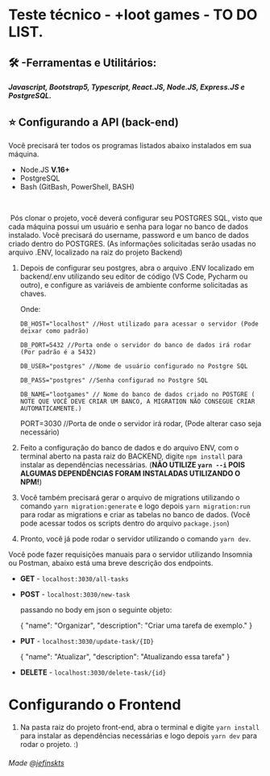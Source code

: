 # Teste técnico - +loot games - TO DO LIST.

## 🛠️ -Ferramentas e Utilitários:

##### Javascript, Bootstrap5, Typescript, React.JS, Node.JS, Express.JS e PostgreSQL.

## ⭐ Configurando a API (back-end)

Você precisará ter todos os programas listados abaixo instalados em sua máquina.

- Node.JS **V.16+**
- PostgreSQL
- Bash (GitBash, PowerShell, BASH)

​	

​	Pós clonar o projeto, você deverá configurar seu POSTGRES SQL, visto que cada máquina possui um usuário e senha para logar no banco de dados instalado. Você precisará do username, password e um banco de dados criado dentro do POSTGRES. (As informações  solicitadas serão usadas no arquivo .ENV, localizado na raiz do projeto Backend)



1. Depois de configurar seu postgres, abra o arquivo .ENV localizado em backend/.env utilizando seu editor de código (VS Code, Pycharm ou outro), e configure as variáveis de ambiente conforme solicitadas as chaves.

   Onde:

   `DB_HOST="localhost" //Host utilizado para acessar o servidor (Pode deixar como padrão)`

   `DB_PORT=5432 //Porta onde o servidor do banco de dados irá rodar (Por padrão é a 5432)`

   `DB_USER="postgres" //Nome de usuário configurado no Postgre SQL`

   `DB_PASS="postgres" //Senha configurad no Postgre SQL`

   `DB_NAME="lootgames" // Nome do banco de dados criado no POSTGRE ( NOTE QUE VOCÊ DEVE CRIAR UM BANCO, A MIGRATION NÃO CONSEGUE CRIAR AUTOMATICAMENTE.)`

   PORT=3030 //Porta  de onde o servidor irá rodar, (Pode alterar caso seja necessário)
   
2. Feito a configuração do banco de dados e do arquivo ENV, com o terminal aberto na pasta raiz do BACKEND, digite `npm install` para instalar as dependências necessárias. (**NÃO UTILIZE `yarn --i` POIS ALGUMAS DEPENDÊNCIAS FORAM INSTALADAS UTILIZANDO O NPM!**) 
   
3. Você também precisará gerar o arquivo de migrations utilizando o comando `yarn migration:generate` e logo depois `yarn migration:run` para rodar as migrations e criar as tabelas no banco de dados. (Você pode acessar todos os scripts dentro do arquivo `package.json`)

4. Pronto, você já pode rodar o servidor utilizando o comando `yarn dev`.


Você pode fazer requisições manuais para o servidor utilizando Insomnia ou Postman, abaixo está uma breve descrição dos endpoints.

- **GET** - `localhost:3030/all-tasks`

- **POST** - `localhost:3030/new-task` 

  passando no body em json o seguinte objeto:

  {
  	"name": "Organizar",
  	"description": "Criar uma tarefa de exemplo."
  }

- **PUT** - `localhost:3030/update-task/{ID}`

  {
  	"name": "Atualizar",
  	"description": "Atualizando essa tarefa"
  }

- **DELETE**  - `localhost:3030/delete-task/{id}`

  

# Configurando o Frontend


1. Na pasta raiz do projeto front-end, abra o terminal e digite `yarn install` para instalar as dependências necessárias e logo depois `yarn dev` para rodar o projeto. :)



###### Made @[jefinskts](https://www.instagram.com/jefinskts/)
